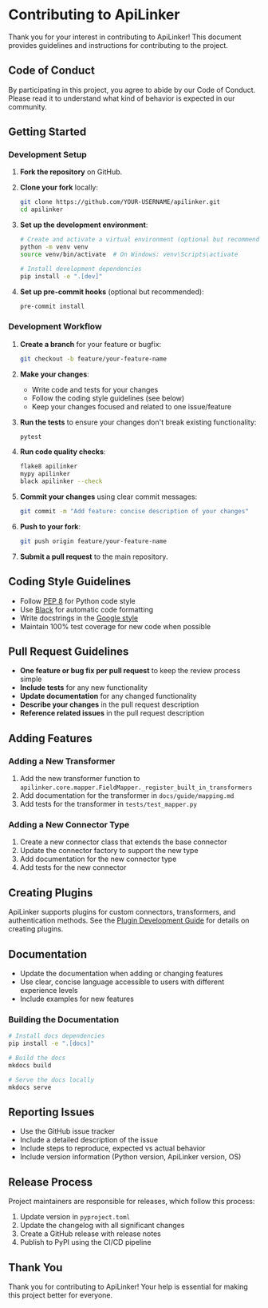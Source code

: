 # Contributing to ApiLinker

Thank you for your interest in contributing to ApiLinker! This document provides guidelines and instructions for contributing to the project.

## Code of Conduct

By participating in this project, you agree to abide by our Code of Conduct. Please read it to understand what kind of behavior is expected in our community.

## Getting Started

### Development Setup

1. **Fork the repository** on GitHub.

2. **Clone your fork** locally:
   ```bash
   git clone https://github.com/YOUR-USERNAME/apilinker.git
   cd apilinker
   ```

3. **Set up the development environment**:
   ```bash
   # Create and activate a virtual environment (optional but recommended)
   python -m venv venv
   source venv/bin/activate  # On Windows: venv\Scripts\activate
   
   # Install development dependencies
   pip install -e ".[dev]"
   ```

4. **Set up pre-commit hooks** (optional but recommended):
   ```bash
   pre-commit install
   ```

### Development Workflow

1. **Create a branch** for your feature or bugfix:
   ```bash
   git checkout -b feature/your-feature-name
   ```

2. **Make your changes**:
   - Write code and tests for your changes
   - Follow the coding style guidelines (see below)
   - Keep your changes focused and related to one issue/feature

3. **Run the tests** to ensure your changes don't break existing functionality:
   ```bash
   pytest
   ```

4. **Run code quality checks**:
   ```bash
   flake8 apilinker
   mypy apilinker
   black apilinker --check
   ```

5. **Commit your changes** using clear commit messages:
   ```bash
   git commit -m "Add feature: concise description of your changes"
   ```

6. **Push to your fork**:
   ```bash
   git push origin feature/your-feature-name
   ```

7. **Submit a pull request** to the main repository.

## Coding Style Guidelines

- Follow [PEP 8](https://pep8.org/) for Python code style
- Use [Black](https://black.readthedocs.io/) for automatic code formatting
- Write docstrings in the [Google style](https://google.github.io/styleguide/pyguide.html#38-comments-and-docstrings)
- Maintain 100% test coverage for new code when possible

## Pull Request Guidelines

- **One feature or bug fix per pull request** to keep the review process simple
- **Include tests** for any new functionality
- **Update documentation** for any changed functionality
- **Describe your changes** in the pull request description
- **Reference related issues** in the pull request description

## Adding Features

### Adding a New Transformer

1. Add the new transformer function to `apilinker.core.mapper.FieldMapper._register_built_in_transformers`
2. Add documentation for the transformer in `docs/guide/mapping.md`
3. Add tests for the transformer in `tests/test_mapper.py`

### Adding a New Connector Type

1. Create a new connector class that extends the base connector
2. Update the connector factory to support the new type
3. Add documentation for the new connector type
4. Add tests for the new connector

## Creating Plugins

ApiLinker supports plugins for custom connectors, transformers, and authentication methods. See the [Plugin Development Guide](https://yourusername.github.io/apilinker/guide/plugins) for details on creating plugins.

## Documentation

- Update the documentation when adding or changing features
- Use clear, concise language accessible to users with different experience levels
- Include examples for new features

### Building the Documentation

```bash
# Install docs dependencies
pip install -e ".[docs]"

# Build the docs
mkdocs build

# Serve the docs locally
mkdocs serve
```

## Reporting Issues

- Use the GitHub issue tracker
- Include a detailed description of the issue
- Include steps to reproduce, expected vs actual behavior
- Include version information (Python version, ApiLinker version, OS)

## Release Process

Project maintainers are responsible for releases, which follow this process:

1. Update version in `pyproject.toml`
2. Update the changelog with all significant changes
3. Create a GitHub release with release notes
4. Publish to PyPI using the CI/CD pipeline

## Thank You

Thank you for contributing to ApiLinker! Your help is essential for making this project better for everyone.
